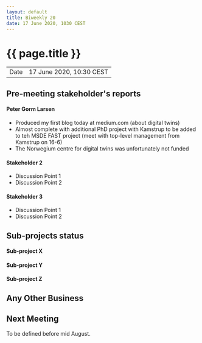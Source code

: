 ```yaml
---
layout: default
title: Biweekly 20
date: 17 June 2020, 1030 CEST
---
```


<script src="https://code.jquery.com/jquery-1.11.1.min.js">
</script>
<script src="/javascripts/edit.js"></script>
<script>setEditButonNm();</script>

# {{ page.title }}

|||
|---|---|
| Date | 17 June 2020, 10:30 CEST |


## Pre-meeting stakeholder's reports

<!-- Please keep in mind that the minutes are publicly available.-->

#### Peter Gorm Larsen
* Produced my first blog today at medium.com (about digital twins)
* Almost complete with additional PhD project with Kamstrup to be added to teh MSDE FAST project (meet with top-level management from Kamstrup on 16-6)
* The Norwegium centre for digital twins was unfortunately not funded

#### Stakeholder 2
* Discussion Point 1
* Discussion Point 2

#### Stakeholder 3
* Discussion Point 1
* Discussion Point 2


## Sub-projects status


#### Sub-project X

#### Sub-project Y

#### Sub-project Z

##  Any Other Business

Next Meeting
------------

To be defined before mid August.


<div id="edit_page_div"></div>
